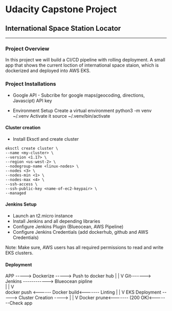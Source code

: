 # Udacity Capstone Project
## International Space Station Locator
**************************************************************************************************************************
### Project Overview
In this project we will build a CI/CD pipeline with rolling deployment. A small app that shows the current loction of international space staion, which is dockerized and deployed into AWS EKS.

### Project Installations

* Google API - Subcribe for google maps(geocoding, directions, Javascipt) API key

* Environment Setup
    Create a virtual environment python3 -m venv ~/.venv
    Activate it source ~/.venv/bin/activate

#### Cluster creation

* Install Eksctl and create cluster
 ```
eksctl create cluster \
--name <my-cluster> \
--version <1.17> \
--region <us-west-2> \
--nodegroup-name <linux-nodes> \
--nodes <3> \
--nodes-min <1> \
--nodes-max <4> \
--ssh-access \
--ssh-public-key <name-of-ec2-keypair> \
--managed
```
#### Jenkins Setup
* Launch an t2.micro instance 
* Install Jenkins and all depending libraries 
* Configure Jenkins Plugin (Blueocean, AWS Pipeline)
* Configure Jenkins Credentials (add dockerhub, github and AWS Credentials)

Note: Make sure, AWS users has all required permissions to read and write EKS clusters. 

#### Deployment

APP -----> Dockerize -----> Push to docker hub
 |
 |
 V 
Git-------> Jenkins ------------> Blueocean pipline  
                                               |
                                               |
                                               V   
docker push  <------ Docker build<-------  Linting
 |
 |
 V 
 EKS Deployment -----> Cluster Creation ----> 
                                            |
                                            |
                                            V
Docker prune<------- (200 OK)<-------Check app


